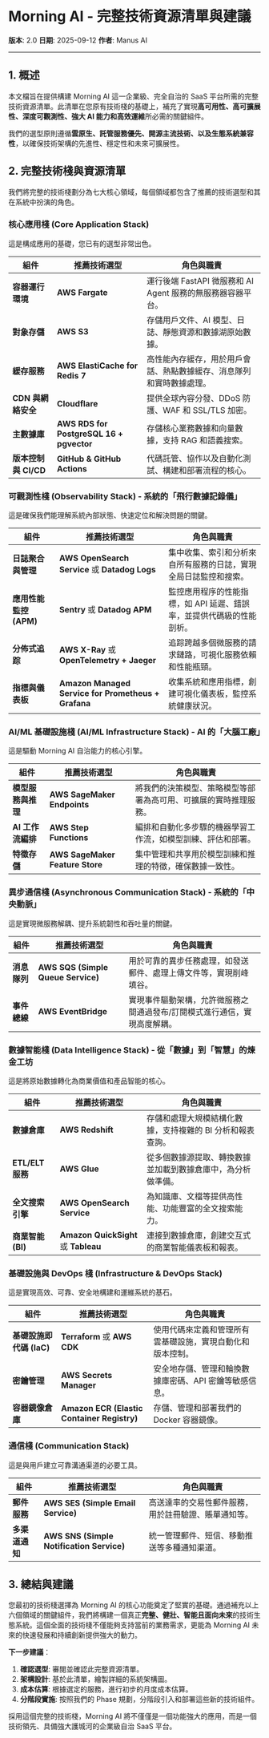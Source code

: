 # Morning AI - 完整技術資源清單與建議

**版本**: 2.0
**日期**: 2025-09-12
**作者**: Manus AI

---

## 1. **概述**

本文檔旨在提供構建 Morning AI 這一企業級、完全自治的 SaaS 平台所需的完整技術資源清單。此清單在您原有技術棧的基礎上，補充了實現**高可用性、高可擴展性、深度可觀測性、強大 AI 能力和高效運維**所必需的關鍵組件。

我們的選型原則遵循**雲原生、託管服務優先、開源主流技術、以及生態系統兼容性**，以確保技術架構的先進性、穩定性和未來可擴展性。

## 2. **完整技術棧與資源清單**

我們將完整的技術棧劃分為七大核心領域，每個領域都包含了推薦的技術選型和其在系統中扮演的角色。

### **核心應用棧 (Core Application Stack)**

這是構成應用的基礎，您已有的選型非常出色。

| 組件 | 推薦技術選型 | 角色與職責 |
|---|---|---|
| **容器運行環境** | **AWS Fargate** | 運行後端 FastAPI 微服務和 AI Agent 服務的無服務器容器平台。 |
| **對象存儲** | **AWS S3** | 存儲用戶文件、AI 模型、日誌、靜態資源和數據湖原始數據。 |
| **緩存服務** | **AWS ElastiCache for Redis 7** | 高性能內存緩存，用於用戶會話、熱點數據緩存、消息隊列和實時數據處理。 |
| **CDN 與網絡安全** | **Cloudflare** | 提供全球內容分發、DDoS 防護、WAF 和 SSL/TLS 加密。 |
| **主數據庫** | **AWS RDS for PostgreSQL 16 + pgvector** | 存儲核心業務數據和向量數據，支持 RAG 和語義搜索。 |
| **版本控制與 CI/CD** | **GitHub & GitHub Actions** | 代碼託管、協作以及自動化測試、構建和部署流程的核心。 |

### **可觀測性棧 (Observability Stack) - 系統的「飛行數據記錄儀」**

這是確保我們能理解系統內部狀態、快速定位和解決問題的關鍵。

| 組件 | 推薦技術選型 | 角色與職責 |
|---|---|---|
| **日誌聚合與管理** | **AWS OpenSearch Service** 或 **Datadog Logs** | 集中收集、索引和分析來自所有服務的日誌，實現全局日誌監控和搜索。 |
| **應用性能監控 (APM)** | **Sentry** 或 **Datadog APM** | 監控應用程序的性能指標，如 API 延遲、錯誤率，並提供代碼級的性能剖析。 |
| **分佈式追踪** | **AWS X-Ray** 或 **OpenTelemetry + Jaeger** | 追踪跨越多個微服務的請求鏈路，可視化服務依賴和性能瓶頸。 |
| **指標與儀表板** | **Amazon Managed Service for Prometheus + Grafana** | 收集系統和應用指標，創建可視化儀表板，監控系統健康狀況。 |

### **AI/ML 基礎設施棧 (AI/ML Infrastructure Stack) - AI 的「大腦工廠」**

這是驅動 Morning AI 自治能力的核心引擎。

| 組件 | 推薦技術選型 | 角色與職責 |
|---|---|---|
| **模型服務與推理** | **AWS SageMaker Endpoints** | 將我們的決策模型、策略模型等部署為高可用、可擴展的實時推理服務。 |
| **AI 工作流編排** | **AWS Step Functions** | 編排和自動化多步驟的機器學習工作流，如模型訓練、評估和部署。 |
| **特徵存儲** | **AWS SageMaker Feature Store** | 集中管理和共享用於模型訓練和推理的特徵，確保數據一致性。 |

### **異步通信棧 (Asynchronous Communication Stack) - 系統的「中央動脈」**

這是實現微服務解耦、提升系統韌性和吞吐量的關鍵。

| 組件 | 推薦技術選型 | 角色與職責 |
|---|---|---|
| **消息隊列** | **AWS SQS (Simple Queue Service)** | 用於可靠的異步任務處理，如發送郵件、處理上傳文件等，實現削峰填谷。 |
| **事件總線** | **AWS EventBridge** | 實現事件驅動架構，允許微服務之間通過發布/訂閱模式進行通信，實現高度解耦。 |

### **數據智能棧 (Data Intelligence Stack) - 從「數據」到「智慧」的煉金工坊**

這是將原始數據轉化為商業價值和產品智能的核心。

| 組件 | 推薦技術選型 | 角色與職責 |
|---|---|---|
| **數據倉庫** | **AWS Redshift** | 存儲和處理大規模結構化數據，支持複雜的 BI 分析和報表查詢。 |
| **ETL/ELT 服務** | **AWS Glue** | 從多個數據源提取、轉換數據並加載到數據倉庫中，為分析做準備。 |
| **全文搜索引擎** | **AWS OpenSearch Service** | 為知識庫、文檔等提供高性能、功能豐富的全文搜索能力。 |
| **商業智能 (BI)** | **Amazon QuickSight** 或 **Tableau** | 連接到數據倉庫，創建交互式的商業智能儀表板和報表。 |

### **基礎設施與 DevOps 棧 (Infrastructure & DevOps Stack)**

這是實現高效、可靠、安全地構建和運維系統的基石。

| 組件 | 推薦技術選型 | 角色與職責 |
|---|---|---|
| **基礎設施即代碼 (IaC)** | **Terraform** 或 **AWS CDK** | 使用代碼來定義和管理所有雲基礎設施，實現自動化和版本控制。 |
| **密鑰管理** | **AWS Secrets Manager** | 安全地存儲、管理和輪換數據庫密碼、API 密鑰等敏感信息。 |
| **容器鏡像倉庫** | **Amazon ECR (Elastic Container Registry)** | 存儲、管理和部署我們的 Docker 容器鏡像。 |

### **通信棧 (Communication Stack)**

這是與用戶建立可靠溝通渠道的必要工具。

| 組件 | 推薦技術選型 | 角色與職責 |
|---|---|---|
| **郵件服務** | **AWS SES (Simple Email Service)** | 高送達率的交易性郵件服務，用於註冊驗證、賬單通知等。 |
| **多渠道通知** | **AWS SNS (Simple Notification Service)** | 統一管理郵件、短信、移動推送等多種通知渠道。 |

## 3. **總結與建議**

您最初的技術棧選擇為 Morning AI 的核心功能奠定了堅實的基礎。通過補充以上六個領域的關鍵組件，我們將構建一個真正**完整、健壯、智能且面向未來**的技術生態系統。這個全面的技術棧不僅能夠支持當前的業務需求，更能為 Morning AI 未來的快速發展和持續創新提供強大的動力。

**下一步建議**：
1.  **確認選型**: 審閱並確認此完整資源清單。
2.  **架構設計**: 基於此清單，繪製詳細的系統架構圖。
3.  **成本估算**: 根據選定的服務，進行初步的月度成本估算。
4.  **分階段實施**: 按照我們的 Phase 規劃，分階段引入和部署這些新的技術組件。

採用這個完整的技術棧，Morning AI 將不僅僅是一個功能強大的應用，而是一個技術領先、具備強大護城河的企業級自治 SaaS 平台。

